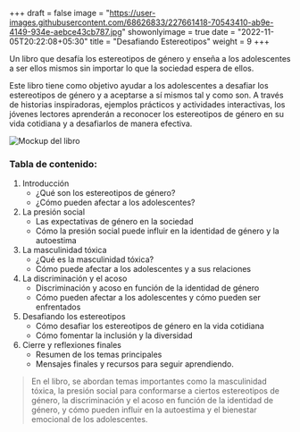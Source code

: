 +++
draft = false
image = "https://user-images.githubusercontent.com/68626833/227661418-70543410-ab9e-4149-934e-aebce43cb787.jpg"
showonlyimage = true
date = "2022-11-05T20:22:08+05:30"
title = "Desafiando Estereotipos"
weight = 9
+++

Un libro que desafía los estereotipos de género y enseña a los adolescentes a ser ellos mismos sin importar lo que la sociedad espera de ellos.
<!--more-->

Este libro tiene como objetivo ayudar a los adolescentes a desafiar los estereotipos de género y a aceptarse a sí mismos tal y como son. A través de historias inspiradoras, ejemplos prácticos y actividades interactivas, los jóvenes lectores aprenderán a reconocer los estereotipos de género en su vida cotidiana y a desafiarlos de manera efectiva.

![Mockup del libro](https://user-images.githubusercontent.com/68626833/227718723-281700b0-f38c-46a8-aa76-75951bf7eec3.png)

### Tabla de contenido:

1. Introducción
    - ¿Qué son los estereotipos de género?
    - ¿Cómo pueden afectar a los adolescentes?
1. La presión social
    - Las expectativas de género en la sociedad
    - Cómo la presión social puede influir en la identidad de género y la autoestima
1. La masculinidad tóxica
    - ¿Qué es la masculinidad tóxica?
    - Cómo puede afectar a los adolescentes y a sus relaciones
1. La discriminación y el acoso
    - Discriminación y acoso en función de la identidad de género
    - Cómo pueden afectar a los adolescentes y cómo pueden ser enfrentados
1. Desafiando los estereotipos
    - Cómo desafiar los estereotipos de género en la vida cotidiana
    - Cómo fomentar la inclusión y la diversidad
1. Cierre y reflexiones finales
    - Resumen de los temas principales
    - Mensajes finales y recursos para seguir aprendiendo.

> En el libro, se abordan temas importantes como la masculinidad tóxica, la presión social para conformarse a ciertos estereotipos de género, la discriminación y el acoso en función de la identidad de género, y cómo pueden influir en la autoestima y el bienestar emocional de los adolescentes.
